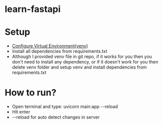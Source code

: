 # learn-fastapi

# Setup

- [Configure Virtual Environment(venv)](https://www.youtube.com/watch?v=tKL6wEqbyNs)
- Install all dependencies from requirements.txt
- Although I provided venv file in git repo, if it works for you then you don't need to install any dependency, or if it doesn't work for you then delete venv folder and setup venv and install dependencies from requirements.txt

# How to run?

- Open terminal and type: uvicorn main:app --reload
- Hit enter
- --reload for auto detect changes in server
